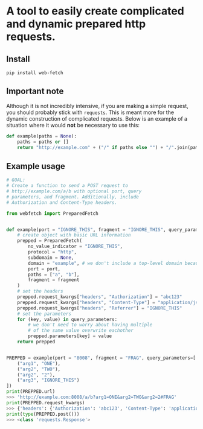 # A tool to easily create complicated and dynamic prepared http requests.

## Install
`pip install web-fetch`

## Important note
Although it is not incredibly intensive, if you are making a simple request, you should probably stick with `requests`. This is meant more for the dynamic construction of complicated requests. Below is an example of a situation where it would **not** be necessary to use this:
```py
def example(paths = None):
    paths = paths or []
    return "http://example.com" + ("/" if paths else "") + "/".join(paths)
```

## Example usage
```py
# GOAL:
# Create a function to send a POST request to
# http://example.com/a/b with optional port, query
# parameters, and fragment. Additionally, include
# Authorization and Content-Type headers.

from webfetch import PreparedFetch


def example(port = "IGNORE_THIS", fragment = "IGNORE_THIS", query_parameters: list[tuple[str, str]] = None):
    # create object with basic URL information
    prepped = PreparedFetch(
        no_value_indicator = "IGNORE_THIS",
        protocol = "http",
        subdomain = None,
        domain = "example", # we don't include a top-level domain because it is "com" by default
        port = port,
        paths = ["a", "b"],
        fragment = fragment
    )
    # set the headers
    prepped.request_kwargs["headers", "Authorization"] = "abc123"
    prepped.request_kwargs["headers", "Content-Type"] = "application/json"
    prepped.request_kwargs["headers", "Referrer"] = "IGNORE_THIS"
    # set the parameters
    for (key, value) in query_parameters:
        # we don't need to worry about having multiple
        # of the same value overwrite eachother
        prepped.parameters[key] = value
    return prepped


PREPPED = example(port = "8008", fragment = "FRAG", query_parameters=[
    ("arg1", "ONE"),
    ("arg2", "TWO"),
    ("arg2", "2"),
    ("arg3", "IGNORE_THIS")
])
print(PREPPED.url)
>>> 'http://example.com:8008/a/b?arg1=ONE&arg2=TWO&arg2=2#FRAG'
print(PREPPED.request_kwargs)
>>> {'headers': {'Authorization': 'abc123', 'Content-Type': 'application/json'}}
print(type(PREPPED.post()))
>>> <class 'requests.Response'>
```
